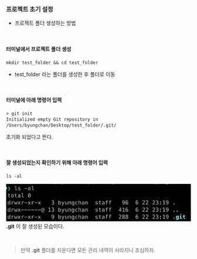 ### 프로젝트 초기 설정 

- 프로젝트 폴더 생성하는 방법 

<br>

#### 터미널에서 프로젝트 폴더 생성 
```
mkdir test_folder && cd test_folder
```
- test_folder 라는 폴더를 생성한 후 폴더로 이동 

<br>

#### 터미널에 아래 명령어 입력 
```
> git init
Initialized empty Git repository in /Users/byungchan/Desktop/test_folder/.git/
```
초기화 되었다고 뜬다.

<br>

#### 잘 생성되었는지 확인하기 위해 아래 명령어 입력 
```
ls -al 
```

![git.init 생성 확인](./Images/git.init.png)
**.git** 이 잘 생성된 모습이다.

<br>

> 만약 **.git** 폴더를 지운다면 모든 관리 내역이 사라지니 조심하자.